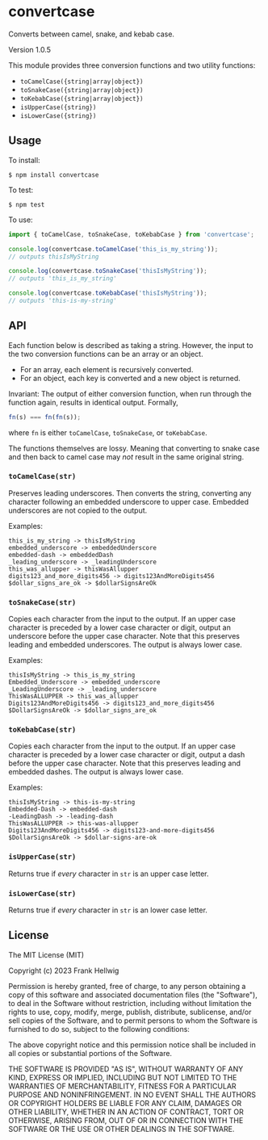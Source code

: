 # convertcase

Converts between camel, snake, and kebab case.

Version 1.0.5

This module provides three conversion functions and two utility functions:

- `toCamelCase({string|array|object})`
- `toSnakeCase({string|array|object})`
- `toKebabCase({string|array|object})`
- `isUpperCase({string})`
- `isLowerCase({string})`

## Usage

To install:

    $ npm install convertcase

To test:

    $ npm test

To use:

```javascript
import { toCamelCase, toSnakeCase, toKebabCase } from 'convertcase';

console.log(convertcase.toCamelCase('this_is_my_string'));
// outputs thisIsMyString

console.log(convertcase.toSnakeCase('thisIsMyString'));
// outputs 'this_is_my_string'

console.log(convertcase.toKebabCase('thisIsMyString'));
// outputs 'this-is-my-string'
```

## API

Each function below is described as taking a string. However, the input to the two conversion functions can be an array or an object.

- For an array, each element is recursively converted.
- For an object, each key is converted and a new object is returned.

Invariant: The output of either conversion function, when run through the function again, results in identical output. Formally,

```javascript
fn(s) === fn(fn(s));
```

where `fn` is either `toCamelCase`, `toSnakeCase`, or `toKebabCase`.

The functions themselves are lossy. Meaning that converting to snake case and then back to camel case may _not_ result in the same original string.

### `toCamelCase(str)`

Preserves leading underscores. Then converts the string, converting any character following an embedded underscore to upper case. Embedded underscores are not copied to the output.

Examples:

```
this_is_my_string -> thisIsMyString
embedded_underscore -> embeddedUnderscore
embedded-dash -> embeddedDash
_leading_underscore -> _leadingUnderscore
this_was_allupper -> thisWasAllupper
digits123_and_more_digits456 -> digits123AndMoreDigits456
$dollar_signs_are_ok -> $dollarSignsAreOk
```

### `toSnakeCase(str)`

Copies each character from the input to the output. If an upper case character is preceded by a lower case character or digit, output an underscore before the upper case character. Note that this preserves leading and embedded underscores. The output is always lower case.

Examples:

```
thisIsMyString -> this_is_my_string
Embedded_Underscore -> embedded_underscore
_LeadingUnderscore -> _leading_underscore
ThisWasALLUPPER -> this_was_allupper
Digits123AndMoreDigits456 -> digits123_and_more_digits456
$DollarSignsAreOk -> $dollar_signs_are_ok
```

### `toKebabCase(str)`

Copies each character from the input to the output. If an upper case character is preceded by a lower case character or digit, output a dash before the upper case character. Note that this preserves leading and embedded dashes. The output is always lower case.

Examples:

```
thisIsMyString -> this-is-my-string
Embedded-Dash -> embedded-dash
-LeadingDash -> -leading-dash
ThisWasALLUPPER -> this-was-allupper
Digits123AndMoreDigits456 -> digits123-and-more-digits456
$DollarSignsAreOk -> $dollar-signs-are-ok
```

### `isUpperCase(str)`

Returns true if _every_ character in `str` is an upper case letter.

### `isLowerCase(str)`

Returns true if _every_ character in `str` is an lower case letter.

## License

The MIT License (MIT)

Copyright (c) 2023 Frank Hellwig

Permission is hereby granted, free of charge, to any person obtaining a copy
of this software and associated documentation files (the "Software"), to deal
in the Software without restriction, including without limitation the rights
to use, copy, modify, merge, publish, distribute, sublicense, and/or sell
copies of the Software, and to permit persons to whom the Software is
furnished to do so, subject to the following conditions:

The above copyright notice and this permission notice shall be included in all
copies or substantial portions of the Software.

THE SOFTWARE IS PROVIDED "AS IS", WITHOUT WARRANTY OF ANY KIND, EXPRESS OR
IMPLIED, INCLUDING BUT NOT LIMITED TO THE WARRANTIES OF MERCHANTABILITY,
FITNESS FOR A PARTICULAR PURPOSE AND NONINFRINGEMENT. IN NO EVENT SHALL THE
AUTHORS OR COPYRIGHT HOLDERS BE LIABLE FOR ANY CLAIM, DAMAGES OR OTHER
LIABILITY, WHETHER IN AN ACTION OF CONTRACT, TORT OR OTHERWISE, ARISING FROM,
OUT OF OR IN CONNECTION WITH THE SOFTWARE OR THE USE OR OTHER DEALINGS IN THE
SOFTWARE.
